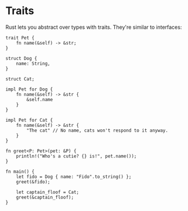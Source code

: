 # Traits

Rust lets you abstract over types with traits. They're similar to interfaces:

```rust,editable
trait Pet {
    fn name(&self) -> &str;
}

struct Dog {
    name: String,
}

struct Cat;

impl Pet for Dog {
    fn name(&self) -> &str {
        &self.name
    }
}

impl Pet for Cat {
    fn name(&self) -> &str {
        "The cat" // No name, cats won't respond to it anyway.
    }
}

fn greet<P: Pet>(pet: &P) {
    println!("Who's a cutie? {} is!", pet.name());
}

fn main() {
    let fido = Dog { name: "Fido".to_string() };
    greet(&fido);

    let captain_floof = Cat;
    greet(&captain_floof);
}
```
